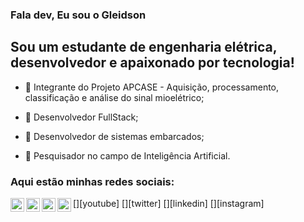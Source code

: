 ### Fala dev, Eu sou o Gleidson

## Sou um estudante de engenharia elétrica, desenvolvedor e apaixonado por tecnologia!

- 🦾 Integrante do Projeto APCASE - Aquisição, processamento, classificação e análise do sinal mioelétrico;

- 🚀 Desenvolvedor FullStack;

- 🤖 Desenvolvedor de sistemas embarcados;

- 👾 Pesquisador no campo de Inteligência Artificial.

### Aqui estão minhas redes sociais:


[<a href="https://www.facebook.com/gleidsonleitte/"><img align="left" alt="YouTube" width="22px" src="https://cdn.jsdelivr.net/npm/simple-icons@v3/icons/youtube.svg" /></a>][youtube]
[<a href="https://twitter.com/GleidsonLeit"><img align="left" alt="Twitter" width="22px" src="https://cdn.jsdelivr.net/npm/simple-icons@v3/icons/twitter.svg" /></a>][twitter]
[<a href="https://www.linkedin.com/in/gleidson-leite-009b53156/"><img align="left" alt="LinkedIn" width="22px" src="https://cdn.jsdelivr.net/npm/simple-icons@v3/icons/linkedin.svg" /></a>][linkedin]
[<a href="https://www.instagram.com/gleidsonleytte/"><img align="left" alt="Instagram" width="22px" src="https://cdn.jsdelivr.net/npm/simple-icons@v3/icons/instagram.svg" /></a>][instagram]